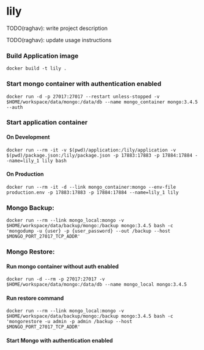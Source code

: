 # lily

TODO(raghav): write project description

TODO(raghav): update usage instructions

### Build Application image
```
docker build -t lily .
```

### Start mongo container with authentication enabled
```
docker run -d -p 27017:27017 --restart unless-stopped -v $HOME/workspace/data/mongo:/data/db --name mongo_container mongo:3.4.5 --auth
```

### Start application container
#### On Development
```
docker run --rm -it -v $(pwd)/application:/lily/application -v $(pwd)/package.json:/lily/package.json -p 17883:17883 -p 17884:17884 --name=lily_1 lily bash
```
#### On Production
```
docker run --rm -it -d --link mongo_container:mongo --env-file production.env -p 17883:17883 -p 17884:17884 --name=lily_1 lily
```

### Mongo Backup:
```
docker run --rm --link mongo_local:mongo -v $HOME/workspace/data/backup/mongo:/backup mongo:3.4.5 bash -c 'mongodump -u {user} -p {user_password} --out /backup --host $MONGO_PORT_27017_TCP_ADDR'
```

### Mongo Restore:
#### Run mongo container without auth enabled
```
docker run -d --rm -p 27017:27017 -v $HOME/workspace/data/mongo:/data/db --name mongo_local mongo:3.4.5
```
#### Run restore command
```
docker run --rm --link mongo_local:mongo -v $HOME/workspace/data/backup/mongo:/backup mongo:3.4.5 bash -c 'mongorestore -u admin -p admin /backup --host $MONGO_PORT_27017_TCP_ADDR'
```
#### Start Mongo with authentication enabled
